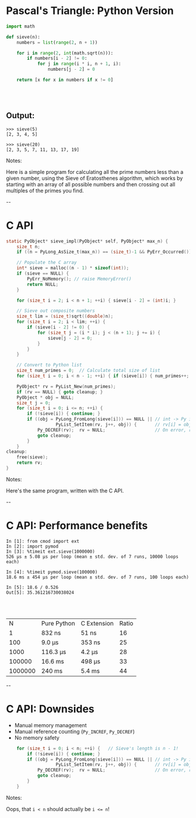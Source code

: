 # Pascal's Triangle: Python Version

```python
import math

def sieve(n):
    numbers = list(range(2, n + 1))

    for i in range(2, int(math.sqrt(n))):
        if numbers[i - 2] != 0:
            for j in range(i * i, n + 1, i):
                numbers[j - 2] = 0

    return [x for x in numbers if x != 0]
```
<br/>
<br/>

## Output:

```
>>> sieve(5)
[2, 3, 4, 5]

>>> sieve(20)
[2, 3, 5, 7, 11, 13, 17, 19]
 ```

Notes:

Here is a simple program for calculating all the prime numbers less than a given
number, using the Sieve of Eratosthenes algorithm, which works by starting
with an array of all possible numbers and then crossing out all multiples of
the primes you find.

--

# C API

```C
static PyObject* sieve_impl(PyObject* self, PyObject* max_n) {
    size_t n;
    if ((n = PyLong_AsSize_t(max_n)) == (size_t)-1 && PyErr_Occurred()) { return NULL; }

    // Populate the C array
    int* sieve = malloc((n - 1) * sizeof(int));
    if (sieve == NULL) {
        PyErr_NoMemory(); // raise MemoryError()
        return NULL;
    }

    for (size_t i = 2; i < n + 1; ++i) { sieve[i - 2] = (int)i; }

    // Sieve out composite numbers
    size_t lim = (size_t)sqrt((double)n);
    for (size_t i = 2; i < lim; ++i) {
        if (sieve[i - 2] != 0) {
            for (size_t j = (i * i); j < (n + 1); j += i) {
                sieve[j - 2] = 0;
            }
        }
    }

    // Convert to Python list
    size_t num_primes = 0;  // Calculate total size of list
    for (size_t i = 0; i < n - 1; ++i) { if (sieve[i]) { num_primes++; } }

    PyObject* rv = PyList_New(num_primes);
    if (rv == NULL) { goto cleanup; }
    PyObject * obj = NULL;
    size_t j = 0;
    for (size_t i = 0; i <= n; ++i) {
        if (!sieve[i]) { continue; }
        if ((obj = PyLong_FromLong(sieve[i])) == NULL || // int -> Py int
                   PyList_SetItem(rv, j++, obj)) {       // rv[i] = obj
            Py_DECREF(rv);  rv = NULL;                   // On error, remove list
            goto cleanup;
        }
    }
cleanup:
    free(sieve);
    return rv;
}
```

Notes:

Here's the same program, written with the C API.

--

# C API: Performance benefits

```
In [1]: from cmod import ext
In [2]: import pymod
In [3]: %timeit ext.sieve(1000000)
526 µs ± 5.08 µs per loop (mean ± std. dev. of 7 runs, 10000 loops each)

In [4]: %timeit pymod.sieve(100000)
18.6 ms ± 454 µs per loop (mean ± std. dev. of 7 runs, 100 loops each)

In [5]: 18.6 / 0.526
Out[5]: 35.361216730038024
```

<br/>
<br/>
<table>
    <tr>
        <td>N</td>
        <td>Pure Python</td>
        <td>C Extension</td>
        <td>Ratio</td>
    </tr>
    <tr>
        <td>1</td>
        <td>832 ns</td>
        <td>51 ns</td>
        <td>16</td>
    </tr>
    <tr>
        <td>100</td>
        <td>9.0 μs</td>
        <td>353 ns</td>
        <td>25</td>
    </tr>
    <tr>
        <td>1000</td>
        <td>116.3 μs</td>
        <td>4.2 μs</td>
        <td>28</td>
    </tr>
    <tr>
        <td>100000</td>
        <td>16.6 ms</td>
        <td>498 μs</td>
        <td>33</td>
    </tr>
    <tr>
        <td>1000000</td>
        <td>240 ms</td>
        <td>5.4 ms</td>
        <td>44</td>
    </tr>
</table>


--

# C API: Downsides

- Manual memory management
- Manual reference counting (`Py_INCREF`, `Py_DECREF`)
- No memory safety

```C
    for (size_t i = 0; i < n; ++i) {   // Sieve's length is n - 1!
        if (!sieve[i]) { continue; }
        if ((obj = PyLong_FromLong(sieve[i])) == NULL || // int -> Py int
                   PyList_SetItem(rv, j++, obj)) {       // rv[i] = obj
            Py_DECREF(rv);  rv = NULL;                   // On error, remove list
            goto cleanup;
        }
    }
```
<!-- .element class="fragment" -->

Notes:

Oops, that `i < n` should actually be `i <= n`!


